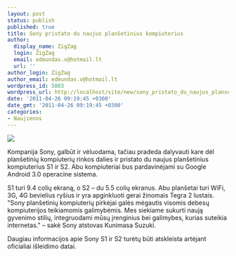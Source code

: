 ```yaml
---
layout: post
status: publish
published: true
title: Sony pristato du naujus planšetinius kompiuterius
author:
  display_name: ZigZag
  login: ZigZag
  email: edmundas.v@hotmail.lt
  url: ''
author_login: ZigZag
author_email: edmundas.v@hotmail.lt
wordpress_id: 5803
wordpress_url: http://localhost/site/new/sony_pristato_du_naujus_plansetinius_kompiuterius/
date: '2011-04-26 09:19:45 +0300'
date_gmt: '2011-04-26 09:19:45 +0300'
categories:
- Naujienos
---
```

<div class="imgright"><img src="http://technews.lt/upload/e257d9d0d29a5438cdbc6afac4de0d8a-575x367.jpg"  /></div>
<p>Kompanija Sony, galbūt ir vėluodama, tačiau pradeda dalyvauti kare dėl planšetinių kompiuterių rinkos dalies ir pristato du naujus planšetinius kompiuterius S1 ir S2. Abu kompiuteriai bus pardavinėjami su Google Android 3.0 operacine sistema.</p>
<p>S1 turi 9.4 colių ekraną, o S2 – du 5.5 colių ekranus. Abu planšetai turi WiFi, 3G, 4G bevielius ryšius ir yra apginkluoti gerai žinomais Tegra 2 lustais. "Sony planšetinių kompiuterių pirkėjai galės mėgautis visomis debesų kompiuterijos teikiamomis galimybėmis. Mes siekiame sukurti naują gyvenimo stilių, integruodami mūsų įrenginius bei galimybes, kurias suteikia internetas." – sakė Sony atstovas Kunimasa Suzuki.</p>
<p>Daugiau informacijos apie Sony S1 ir S2 turėtų būti atskleista artėjant oficialiai išleidimo datai.<br /></p>
